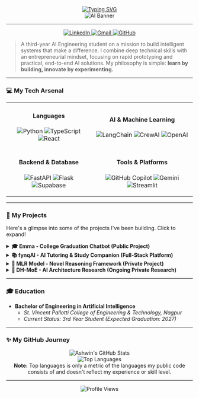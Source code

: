 <div align="center">
  <a href="https://git.io/typing-svg">
    <img src="https://readme-typing-svg.demolab.com?font=Fira+Code&weight=700&size=32&pause=1000&color=00BFFF&center=true&vCenter=true&width=435&lines=Hey+there!+I'm+Ashwin;AI+Engineer+%7C+Product+Builder;Prompt+Engineering+Enthusiast" alt="Typing SVG">
  </a>
</div>

<div align="center">
  <img src="https://raw.githubusercontent.com/AshwinRenjith/AshwinRenjith/main/assets/banner.gif" alt="AI Banner">
</div>

---

<p align="center">
  <a href="https://www.linkedin.com/in/ashwin-renjith-629024220/" target="_blank">
    <img src="https://img.shields.io/badge/LinkedIn-0077B5?style=for-the-badge&logo=linkedin&logoColor=white" alt="LinkedIn"/>
  </a>
  <a href="mailto:ashwinrenjith.co.in@gmail.com">
    <img src="https://img.shields.io/badge/Gmail-D14836?style=for-the-badge&logo=gmail&logoColor=white" alt="Gmail"/>
  </a>
  <a href="https://github.com/AshwinRenjith">
    <img src="https://img.shields.io/badge/GitHub-181717?style=for-the-badge&logo=github&logoColor=white" alt="GitHub"/>
  </a>
</p>

> A third-year AI Engineering student on a mission to build intelligent systems that make a difference. I combine deep technical skills with an entrepreneurial mindset, focusing on rapid prototyping and practical, end-to-end AI solutions. My philosophy is simple: **learn by building, innovate by experimenting.**

---

### 💻 My Tech Arsenal

<table width="100%">
  <tr>
    <td align="center">
      <h4>Languages</h4>
      <p>
        <img src="https://img.shields.io/badge/Python-3776AB?style=for-the-badge&logo=python&logoColor=white" alt="Python"/>
        <img src="https://img.shields.io/badge/TypeScript-3178C6?style=for-the-badge&logo=typescript&logoColor=white" alt="TypeScript"/>
        <img src="https://img.shields.io/badge/React-61DAFB?style=for-the-badge&logo=react&logoColor=black" alt="React"/>
      </p>
    </td>
    <td align="center">
      <h4>AI & Machine Learning</h4>
      <p>
        <img src="https://img.shields.io/badge/LangChain-00865D?style=for-the-badge" alt="LangChain"/>
        <img src="https://img.shields.io/badge/CrewAI-4B8BBE?style=for-the-badge" alt="CrewAI"/>
        <img src="https://img.shields.io/badge/OpenAI-412991?style=for-the-badge&logo=openai&logoColor=white" alt="OpenAI"/>
      </p>
    </td>
  </tr>
  <tr>
    <td align="center">
      <h4>Backend & Database</h4>
      <p>
        <img src="https://img.shields.io/badge/FastAPI-009688?style=for-the-badge&logo=fastapi&logoColor=white" alt="FastAPI"/>
        <img src="https://img.shields.io/badge/Flask-000000?style=for-the-badge&logo=flask&logoColor=white" alt="Flask"/>
        <img src="https://img.shields.io/badge/Supabase-3FCF8E?style=for-the-badge&logo=supabase&logoColor=white" alt="Supabase"/>
      </p>
    </td>
    <td align="center">
      <h4>Tools & Platforms</h4>
      <p>
        <img src="https://img.shields.io/badge/GitHub%20Copilot-000000?style=for-the-badge&logo=github&logoColor=white" alt="GitHub Copilot"/>
        <img src="https://img.shields.io/badge/Gemini-8E77D3?style=for-the-badge&logo=google-gemini&logoColor=white" alt="Gemini"/>
        <img src="https://img.shields.io/badge/Streamlit-FF4B4B?style=for-the-badge&logo=streamlit&logoColor=white" alt="Streamlit"/>
      </p>
    </td>
  </tr>
</table>

---

### 📂 My Projects
Here's a glimpse into some of the projects I've been building. Click to expand!

<details>
<summary><strong>🎓 Emma - College Graduation Chatbot (Public Project)</strong></summary>
<br>
<blockquote>
  An intelligent, friendly RAG-based chatbot designed to assist with all queries related to a college graduation ceremony. Emma provides quick, accurate, and engaging responses to ensure a smooth and memorable event experience for alumni, faculty, and guests.
</blockquote>

- **Key Features:** Natural Language Processing, PDF Document Parsing, Multi-Interface Support (CLI & Streamlit).
- **Technical Stack:** `Python`, `Flask`, `Streamlit`, `Gemini LLM`, `PDF Parsing`.
- **Status:** You can find the repository [here](https://github.com/AshwinRenjith/Basic-RAG-BAsed-LLM-Chatbot).
</details>

<details>
<summary><strong>📚 fynqAI - AI Tutoring & Study Companion (Full-Stack Platform)</strong></summary>
<br>
<blockquote>
  An AI-powered tutoring platform that combines a modern React frontend with a FastAPI backend. The system integrates Supabase for auth and storage, and leverages the Google Gemini API for advanced conversational AI and problem-solving.
</blockquote>

- **Key Features:** Photo Problem Solver, Personal Learning Assistant (upload textbooks/notes), Interactive Chat, Secure User Authentication.
- **Technical Stack:** `React`, `FastAPI`, `Supabase`, `Gemini API`, `Python`.
</details>

<details>
<summary><strong>🧠 MLR Model - Novel Reasoning Framework (Private Project)</strong></summary>
<br>
<blockquote>
  A private, innovative multi-agent LLM reasoning framework. This AI architecture coordinates multiple large language models in a hierarchical, role-based structure, leveraging collaborative agent dialogue to deliver robust, multi-perspective reasoning and explainable outputs.
</blockquote>

- **Focus Areas:** Multi-Agent Systems, Hierarchical AI Structures, Explainable AI.
</details>

<details>
<summary><strong>🔬 DH-MoE - AI Architecture Research (Ongoing Private Research)</strong></summary>
<br>
<blockquote>
  As Lead Research Engineer, I am developing a novel neural architecture (Dynamic Hierarchical Mixture-of-Experts) that automatically organizes specialized AI components into hierarchies. The system features a central routing mechanism to delegate tasks to domain-specific expert networks, enabling more efficient computation and improved specialization.
</blockquote>

- **Focus Areas:** Neural Architecture Design, Mixture-of-Experts (MoE), Semantic Clustering, Task Delegation.
</details>

---

### 🎓 Education

-   **Bachelor of Engineering in Artificial Intelligence**
    -   *St. Vincent Pallotti College of Engineering & Technology, Nagpur*
    -   *Current Status: 3rd Year Student (Expected Graduation: 2027)*

---

### ✨ My GitHub Journey

<p align="center">
  <img src="https://github-readme-stats.vercel.app/api?username=AshwinRenjith&show_icons=true&theme=tokyonight&rank_icon=github&hide_border=true&count_private=true" alt="Ashwin's GitHub Stats" />
  <br/>
  <img src="https://github-readme-stats.vercel.app/api/top-langs/?username=AshwinRenjith&layout=compact&theme=tokyonight&hide_border=true&langs_count=8" alt="Top Languages" />
  <br/>
  <b>Note:</b> Top languages is only a metric of the languages my public code consists of and doesn't reflect my experience or skill level.
</p>

---

<div align="center">
  <img src="https://komarev.com/ghpvc/?username=AshwinRenjith&label=Profile%20Views&color=0e75b6&style=flat" alt="Profile Views"/>
</div>
